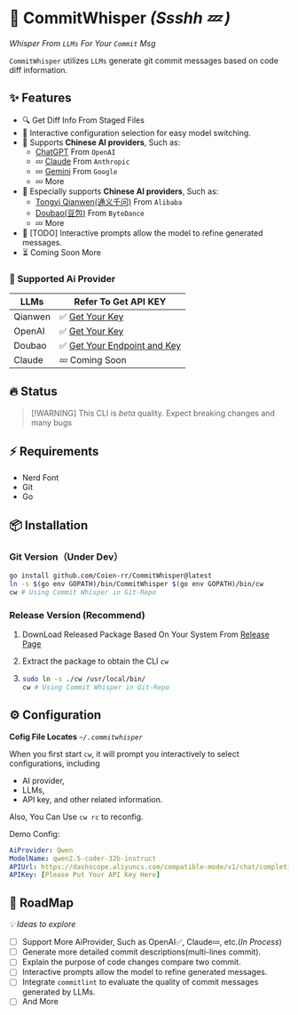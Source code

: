 # :robot: CommitWhisper _(Ssshh 💤 )_

_Whisper From `LLMs` For Your `Commit` Msg_

`CommitWhisper` utilizes `LLMs` generate git commit messages based on code diff information.

## ✨ Features

- 🔍 Get Diff Info From Staged Files
- 🌈 Interactive configuration selection for easy model switching.
- 🌅 Supports **Chinese AI providers**, Such as:
  - [ChatGPT](https://platform.openai.com/docs/models) From `OpenAI`
  - 💤 [Claude](https://claude.ai/chats) From `Anthropic`
  - 💤 [Gemini](https://ai.google.dev/gemini-api/docs) From `Google`
  - 💤 More
- 🚀 Especially supports **Chinese AI providers**, Such as:
  - [Tongyi Qianwen(通义千问)](https://www.aliyun.com/product/bailian) From `Alibaba`
  - [Doubao(豆包)](https://www.volcengine.com/product/doubao) From `ByteDance`
  - 💤 More
- 💬 [TODO] Interactive prompts allow the model to refine generated messages.
- ⏳ Coming Soon More

### :jigsaw: Supported Ai Provider

| LLMs              | Refer To Get API KEY |
| ----------------- | -------------------- |
| Qianwen           | ✅ [Get Your Key](https://www.aliyun.com/product/bailian)|
| OpenAI            | ✅ [Get Your Key](https://platform.openai.com)|
| Doubao            | ✅ [Get Your Endpoint and Key](https://console.volcengine.com)|
| Claude            | 💤 Coming Soon       |

## 🔥 Status
>
> [!WARNING]
> This CLI is _beta_ quality. Expect breaking changes and many bugs

## ⚡️ Requirements

- Nerd Font
- Git
- Go

## 📦 Installation

### Git Version（Under Dev）

```sh
go install github.com/Coien-rr/CommitWhisper@latest
ln -s $(go env GOPATH)/bin/CommitWhisper $(go env GOPATH)/bin/cw
cw # Using Commit Whisper in Git-Repo
```

### Release Version (Recommend)

1. DownLoad Released Package Based On Your System From [Release Page](https://github.com/Coien-rr/CommitWhisper/releases)
2. Extract the package to obtain the CLI `cw`

3. ```sh
   sudo ln -s ./cw /usr/local/bin/
   cw # Using Commit Whisper in Git-Repo
   ```

## ⚙️ Configuration

**Cofig File Locates** _`~/.commitwhisper`_

When you first start `cw`, it will prompt you interactively to select configurations, including

- AI provider,
- LLMs,
- API key,
and other related information.

Also, You Can Use `cw rc` to reconfig.

Demo Config:

```yaml
AiProvider: Qwen
ModelName: qwen2.5-coder-32b-instruct
APIUrl: https://dashscope.aliyuncs.com/compatible-mode/v1/chat/completions
APIKey: [Please Put Your API Key Here]
```

## :crystal_ball: RoadMap

_💡 Ideas to explore_

- [ ] Support More AiProvider, Such as OpenAI✅, Claude💤, etc.(_In Process_)
- [ ] Generate more detailed commit descriptions(multi-lines commit).
- [ ] Explain the purpose of code changes compare two commit.
- [ ] Interactive prompts allow the model to refine generated messages.
- [ ] Integrate `commitlint` to evaluate the quality of commit messages generated by LLMs.
- [ ] And More
